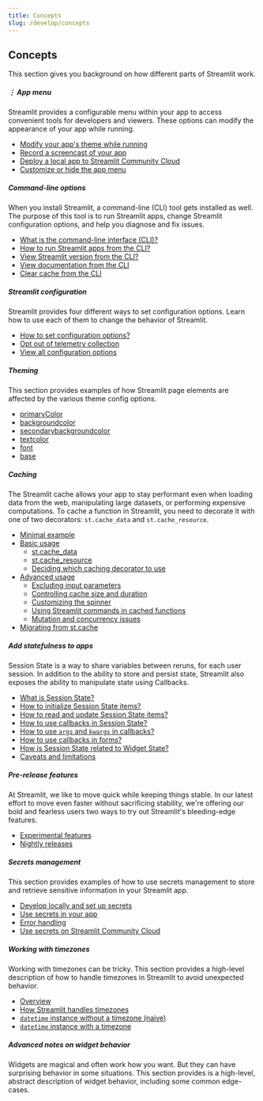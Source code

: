 ```yaml
---
title: Concepts
slug: /develop/concepts
---
```


## Concepts

This section gives you background on how different parts of Streamlit work.

<TileContainer>

<RefCard href="/develop/concepts/elements-and-ui/app-menu" size="half">

<h5>⋮ App menu</h5>

Streamlit provides a configurable menu within your app to access convenient tools for developers and viewers. These options can modify the appearance of your app while running.

- [Modify your app's theme while running](/develop/concepts/elements-and-ui/app-menu#settings)
- [Record a screencast of your app](/develop/concepts/elements-and-ui/app-menu#record-a-screencast)
- [Deploy a local app to Streamlit Community Cloud](/develop/concepts/elements-and-ui/app-menu#deploy-this-app)
- [Customize or hide the app menu](/develop/concepts/elements-and-ui/app-menu#customize-the-menu)

</RefCard>

<RefCard href="/develop/api-reference/cli" size="half">

<h5>Command-line options</h5>

When you install Streamlit, a command-line (CLI) tool gets installed as well. The purpose of this tool is to run Streamlit apps, change Streamlit configuration options, and help you diagnose and fix issues.

- [What is the command-line interface (CLI)?](/develop/api-reference/cli#command-line-interface)
- [How to run Streamlit apps from the CLI?](/develop/api-reference/cli#run-streamlit-apps)
- [View Streamlit version from the CLI?](/develop/api-reference/cli#view-streamlit-version)
- [View documentation from the CLI](/develop/api-reference/cli#view-documentation)
- [Clear cache from the CLI](/develop/api-reference/cli#clear-cache)

</RefCard>

<RefCard href="/develop/concepts/configuration" size="half">

<h5>Streamlit configuration</h5>

Streamlit provides four different ways to set configuration options. Learn how to use each of them to change the behavior of Streamlit.

- [How to set configuration options?](/develop/concepts/configuration)
- [Opt out of telemetry collection](/develop/concepts/configuration#telemetry)
- [View all configuration options](/develop/concepts/configuration#view-all-configuration-options)

</RefCard>

<RefCard href="/develop/concepts/configuration/theming" size="half">

<h5>Theming</h5>

This section provides examples of how Streamlit page elements are affected by the various theme config options.

- [primaryColor](/develop/concepts/configuration/theming#primarycolor)
- [backgroundcolor](/develop/concepts/configuration/theming#backgroundcolor)
- [secondarybackgroundcolor](/develop/concepts/configuration/theming#secondarybackgroundcolor)
- [textcolor](/develop/concepts/configuration/theming#textcolor)
- [font](/develop/concepts/configuration/theming#font)
- [base](/develop/concepts/configuration/theming#base)

</RefCard>

<RefCard href="/develop/concepts/execution-model/caching" size="half">

<h5>Caching</h5>

The Streamlit cache allows your app to stay performant even when loading data from the web, manipulating large datasets, or performing expensive computations. To cache a function in Streamlit, you need to decorate it with one of two decorators: `st.cache_data` and `st.cache_resource`.

- [Minimal example](/develop/concepts/execution-model/caching#minimal-example)
- [Basic usage](/develop/concepts/execution-model/caching#basic-usage)
  - [st.cache_data](/develop/concepts/execution-model/caching#stcache_data)
  - [st.cache_resource](/develop/concepts/execution-model/caching#stcache_resource)
  - [Deciding which caching decorator to use](/develop/concepts/execution-model/caching#deciding-which-caching-decorator-to-use)
- [Advanced usage](/develop/concepts/execution-model/caching#advanced-usage)
  - [Excluding input parameters](/develop/concepts/execution-model/caching#excluding-input-parameters)
  - [Controlling cache size and duration](/develop/concepts/execution-model/caching#controlling-cache-size-and-duration)
  - [Customizing the spinner](/develop/concepts/execution-model/caching#customizing-the-spinner)
  - [Using Streamlit commands in cached functions](/develop/concepts/execution-model/caching#using-streamlit-commands-in-cached-functions)
  - [Mutation and concurrency issues](/develop/concepts/execution-model/caching#mutation-and-concurrency-issues)
- [Migrating from st.cache](/develop/concepts/execution-model/caching#migrating-from-stcache)

</RefCard>

<RefCard href="/develop/concepts/execution-model/session-state" size="half">

<h5>Add statefulness to apps</h5>

Session State is a way to share variables between reruns, for each user session. In addition to the ability to store and persist state, Streamlit also exposes the ability to manipulate state using Callbacks.

- [What is Session State?](/develop/concepts/execution-model/session-state#what-is-state)
- [How to initialize Session State items?](/develop/concepts/execution-model/session-state#initialization)
- [How to read and update Session State items?](/develop/concepts/execution-model/session-state#reads-and-updates)
- [How to use callbacks in Session State?](/develop/concepts/execution-model/session-state#example-2-session-state-and-callbacks)
- [How to use `args` and `kwargs` in callbacks?](/develop/concepts/execution-model/session-state#example-3-use-args-and-kwargs-in-callbacks)
- [How to use callbacks in forms?](/develop/concepts/execution-model/session-state#example-4-forms-and-callbacks)
- [How is Session State related to Widget State?](/develop/concepts/execution-model/session-state#session-state-and-widget-state-association)
- [Caveats and limitations](/develop/concepts/execution-model/session-state#caveats-and-limitations)

</RefCard>

<RefCard href="/develop/quick-references/prerelease" size="half">

<h5>Pre-release features</h5>

At Streamlit, we like to move quick while keeping things stable. In our latest effort to move even faster without sacrificing stability, we're offering our bold and fearless users two ways to try out Streamlit's bleeding-edge features.

- [Experimental features](/develop/quick-references/prerelease#experimental-features)
- [Nightly releases](/develop/quick-references/prerelease#nightly-releases)

</RefCard>

<RefCard href="/develop/concepts/connections/secrets-management" size="half">

<h5>Secrets management</h5>

This section provides examples of how to use secrets management to store and retrieve sensitive information in your Streamlit app.

- [Develop locally and set up secrets](/develop/concepts/connections/secrets-management#develop-locally-and-set-up-secrets)
- [Use secrets in your app](/develop/concepts/connections/secrets-management#use-secrets-in-your-app)
- [Error handling](/develop/concepts/connections/secrets-management#error-handling)
- [Use secrets on Streamlit Community Cloud](/develop/concepts/connections/secrets-management#use-secrets-on-streamlit-community-cloud)

</RefCard>

<RefCard href="/develop/concepts/server-client/timezone-handling" size="half">

<h5>Working with timezones</h5>

Working with timezones can be tricky. This section provides a high-level description of how to handle timezones in Streamlit to avoid unexpected behavior.

- [Overview](/develop/concepts/server-client/timezone-handling#working-with-timezones)
- [How Streamlit handles timezones](/develop/concepts/server-client/timezone-handling#how-streamlit-handles-timezones)
- [`datetime` instance without a timezone (naive)](/develop/concepts/server-client/timezone-handling#datetime-instance-without-a-timezone-naive)
- [`datetime` instance with a timezone](/develop/concepts/server-client/timezone-handling#datetime-instance-with-a-timezone)

</RefCard>

<RefCard href="/develop/concepts/widget-semantics" size="full">

<h5>Advanced notes on widget behavior</h5>

Widgets are magical and often work how you want. But they can have surprising behavior in some situations. This section provides is a high-level, abstract description of widget behavior, including some common edge-cases.

</RefCard>
</TileContainer>
